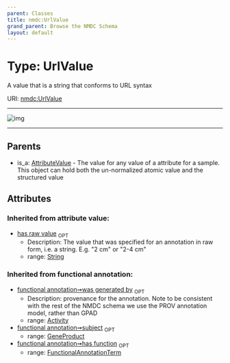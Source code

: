 ```yaml
---
parent: Classes
title: nmdc:UrlValue
grand_parent: Browse the NMDC Schema
layout: default
---
```


# Type: UrlValue


A value that is a string that conforms to URL syntax

URI: [nmdc:UrlValue](https://microbiomedata/meta/UrlValue)


---

![img](http://yuml.me/diagram/nofunky;dir:TB/class/[AttributeValue]%5E-[UrlValue%7Chas_raw_value(i):string%20%3F],[AttributeValue],[Activity])

---


## Parents

 *  is_a: [AttributeValue](AttributeValue.md) - The value for any value of a attribute for a sample. This object can hold both the un-normalized atomic value and the structured value

## Attributes


### Inherited from attribute value:

 * [has raw value](has_raw_value.md)  <sub>OPT</sub>
    * Description: The value that was specified for an annotation in raw form, i.e. a string. E.g. "2 cm" or "2-4 cm"
    * range: [String](types/String.md)

### Inherited from functional annotation:

 * [functional annotation➞was generated by](functional_annotation_was_generated_by.md)  <sub>OPT</sub>
    * Description: provenance for the annotation. Note to be consistent with the rest of the NMDC schema we use the PROV annotation model, rather than GPAD
    * range: [Activity](Activity.md)
 * [functional annotation➞subject](functional_annotation_subject.md)  <sub>OPT</sub>
    * range: [GeneProduct](GeneProduct.md)
 * [functional annotation➞has function](functional_annotation_has_function.md)  <sub>OPT</sub>
    * range: [FunctionalAnnotationTerm](FunctionalAnnotationTerm.md)
